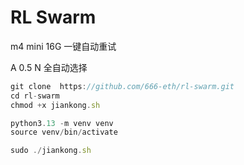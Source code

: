 # RL Swarm

m4 mini 16G 一键自动重试

A 0.5 N 全自动选择



```js
git clone  https://github.com/666-eth/rl-swarm.git
cd rl-swarm
chmod +x jiankong.sh

```


```js
python3.13 -m venv venv
source venv/bin/activate
```


```js
sudo ./jiankong.sh
```
